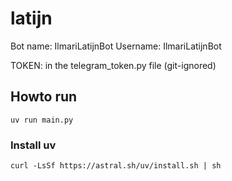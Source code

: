 # latijn

Bot name: IlmariLatijnBot
Username: IlmariLatijnBot

TOKEN: in the telegram_token.py file (git-ignored)


## Howto run

`uv run main.py`

### Install uv

`curl -LsSf https://astral.sh/uv/install.sh | sh`




